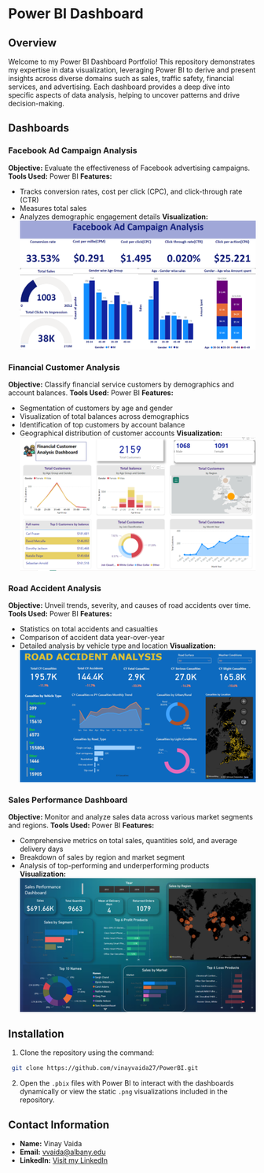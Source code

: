 # Power BI Dashboard

## Overview
Welcome to my Power BI Dashboard Portfolio! This repository demonstrates my expertise in data visualization, leveraging Power BI to derive and present insights across diverse domains such as sales, traffic safety, financial services, and advertising. Each dashboard provides a deep dive into specific aspects of data analysis, helping to uncover patterns and drive decision-making.

## Dashboards

### Facebook Ad Campaign Analysis
**Objective:** Evaluate the effectiveness of Facebook advertising campaigns.
**Tools Used:** Power BI
**Features:** 
- Tracks conversion rates, cost per click (CPC), and click-through rate (CTR)
- Measures total sales
- Analyzes demographic engagement details
**Visualization:** 
![Facebook Ad Campaign Analysis](https://github.com/vinayvaida27/PowerBI/blob/main/FaceBook%20Ad%20Camapign%20analysis/Facebook%20Ad%20Camapign%20Analysis.png)

### Financial Customer Analysis
**Objective:** Classify financial service customers by demographics and account balances.
**Tools Used:** Power BI
**Features:** 
- Segmentation of customers by age and gender
- Visualization of total balances across demographics
- Identification of top customers by account balance
- Geographical distribution of customer accounts
**Visualization:** 
![Financial Customer Analysis](https://github.com/vinayvaida27/PowerBI/blob/main/Financial%20Customer%20Analysis/Financial%20Customer%20Analysis.png)

### Road Accident Analysis
**Objective:** Unveil trends, severity, and causes of road accidents over time.
**Tools Used:** Power BI
**Features:** 
- Statistics on total accidents and casualties
- Comparison of accident data year-over-year
- Detailed analysis by vehicle type and location
**Visualization:** 
![Road Accident Analysis](https://github.com/vinayvaida27/PowerBI/blob/main/Road%20Accident%20Analysis/Road%20Accident%20Analysis.png)

### Sales Performance Dashboard
**Objective:** Monitor and analyze sales data across various market segments and regions.
**Tools Used:** Power BI
**Features:** 
- Comprehensive metrics on total sales, quantities sold, and average delivery days
- Breakdown of sales by region and market segment
- Analysis of top-performing and underperforming products
**Visualization:** 
![Sales Performance Dashboard](https://github.com/vinayvaida27/PowerBI/blob/main/Sales%20Performance%20Dashboard/Sales%20Performance%20Dashboard.png)

## Installation
1. Clone the repository using the command: 
```bash
 git clone https://github.com/vinayvaida27/PowerBI.git
```
2. Open the `.pbix` files with Power BI to interact with the dashboards dynamically or view the static `.png` visualizations included in the repository.



## Contact Information
- **Name:** Vinay Vaida
- **Email:** vvaida@albany.edu
- **LinkedIn:** [Visit my LinkedIn](https://www.linkedin.com/in/vinayvaida/)
